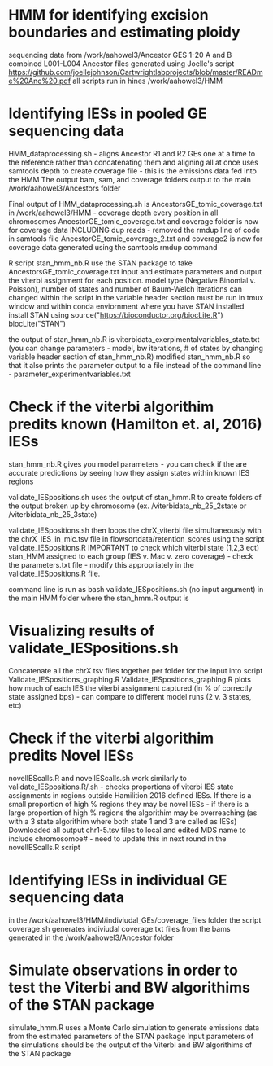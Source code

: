 # HMM for identifying excision boundaries and estimating ploidy

sequencing data from /work/aahowel3/Ancestor GES 1-20 A and B combined L001-L004 Ancestor files generated using Joelle's script
https://github.com/joellejohnson/Cartwrightlabprojects/blob/master/READme%20Anc%20.pdf 
all scripts run in hines /work/aahowel3/HMM

# Identifying IESs in pooled GE sequencing data 
HMM_dataprocessing.sh - aligns Ancestor R1 and R2 GEs one at a time to the reference rather than concatenating them and aligning all at once
uses samtools depth to create coverage file - this is the emissions data fed into the HMM
The output bam, sam, and coverage folders output to the main /work/aahowel3/Ancestors folder 

Final output of HMM_dataprocessing.sh is AncestorsGE_tomic_coverage.txt in /work/aahowel3/HMM - coverage depth every position in all chromosomes 
AncestorGE_tomic_coverage.txt and coverage folder is now for coverage data INCLUDING dup reads - removed the rmdup line of code in samtools file
AncestorGE_tomic_coverage_2.txt and coverage2 is now for coverage data generated using the samtools rmdup command 

R script stan_hmm_nb.R use the STAN package to take AncestorsGE_tomic_coverage.txt input and estimate parameters and output the viterbi assignment for each position. 
model type (Negative Binomial v. Poisson), number of states and number of Baum-Welch iterations can changed within the script in the variable header section 
must be run in tmux window and within conda enviornment where you have STAN installed 
install STAN using 
source("https://bioconductor.org/biocLite.R")
biocLite("STAN")

the output of stan_hmm_nb.R is viterbidata_exerpimentalvariables_state.txt (you can change parameters - model, bw iterations, # of states by changing variable header section of stan_hmm_nb.R) 
modified stan_hmm_nb.R so that it also prints the parameter output to a file instead of the command line - parameter_experimentvariables.txt


# Check if the viterbi algorithim predits known (Hamilton et. al, 2016) IESs 
stan_hmm_nb.R gives you model parameters - you can check if the are accurate predictions by seeing how they assign states within known IES regions 

validate_IESpositions.sh uses the output of stan_hmm.R to create folders of the output broken up by chromosome (ex. /viterbidata_nb_25_2state or /viterbidata_nb_25_3state)

validate_IESpositions.sh then loops the chrX_viterbi file simultaneously with the chrX_IES_in_mic.tsv file in flowsortdata/retention_scores using the script validate_IESpositions.R 
IMPORTANT to check which viterbi state (1,2,3 ect) stan_HMM assigned to each group (IES v. Mac v. zero coverage) - check the parameters.txt file - modify this appropriately in the validate_IESpositions.R file. 

command line is run as bash validate_IESpositions.sh (no input argument) in the main HMM folder where the stan_hmm.R output is 

# Visualizing results of validate_IESpositions.sh 
Concatenate all the chrX tsv files together per folder for the input into script Validate_IESpositions_graphing.R
Validate_IESpositions_graphing.R plots how much of each IES the viterbi assignment captured (in % of correctly state assigned bps) - can compare to different model runs (2 v. 3 states, etc) 

# Check if the viterbi algorithim predits Novel IESs 
novelIEScalls.R and novelIEScalls.sh work similarly to validate_IESpositions.R/.sh - checks proportions of viterbi IES state assignments in regions outside Hamilition 2016 defined IESs. 
If there is a small proportion of high % regions they may be novel IESs - if there is a large proportion of high % regions the algorithim may be overreaching (as with a 3 state algorithim where both state 1 and 3 are called as IESs) 
Downloaded all output chr1-5.tsv files to local and edited MDS name to include chromosomoe# - need to update this in next round in the novelIEScalls.R script

# Identifying IESs in individual GE sequencing data 
in the /work/aahowel3/HMM/indiviudal_GEs/coverage_files folder the script coverage.sh generates indiviudal coverage.txt files from the bams generated in the /work/aahowel3/Ancestor folder 

# Simulate observations in order to test the Viterbi and BW algorithims of the STAN package
simulate_hmm.R uses a Monte Carlo simulation to generate emissions data from the estimated parameters of the STAN package 
Input parameters of the simulations should be the output of the Viterbi and BW algorithims of the STAN package
